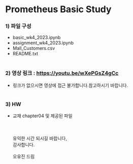 # Prometheus Basic Study 
### 1) 파일 구성  
- basic_wk4_2023.ipynb
- assignment_wk4_2023.ipynb
- Mall_Customers.csv
- README.txt
<br/><br/>
### 2) 영상 링크 : https://youtu.be/wXePGsZ4gCc  
- 링크가 없으시면 영상에 접근 불가합니다.참고하시기 바랍니다.
<br/><br/>
### 3) HW 
- 교재 chapter04 및 제공된 파일
<br/><br/>
<br/><br/>
유익한 시간 되시길 바랍니다,   
감사합니다.
<br/><br/>
오유진 드림
